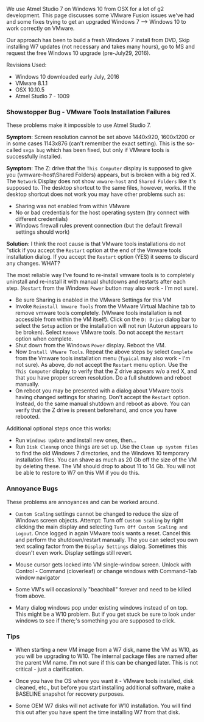 We use Atmel Studio 7 on Windows 10 from OSX for a lot of g2 development. This page discusses some VMware Fusion issues we've had and some fixes trying to get an upgraded Windows 7 --> Windows 10 to work correctly on VMware. 

Our approach has been to build a fresh Windows 7 install from DVD, Skip installing W7 updates (not necessary and takes many hours), go to MS and request the free Windows 10 upgrade (pre-July29, 2016).

Revisions Used:
- Windows 10 downloaded early July, 2016
- VMware 8.1.1
- OSX 10.10.5
- Atmel Studio 7 - 1009

### Showstopper Bug - VMware Tools Installation Failures
These problems make it impossible to use Atmel Studio 7.

**Symptom**: Screen resolution cannot be set above 1440x920, 1600x1200 or in some cases 1143x876 (can't remember the exact setting). This is the so-called `svga bug` which has been fixed, but only if VMware tools is successfully installed.

**Symptom**: The Z: drive that the `This Computer` display is supposed to give you (\\vmware-host\Shared Folders) appears, but is broken with a big red X. The `Network` Display does not show `vmware-host`  and `Shared Folders` like it's supposed to. The desktop shortcut to the same files, however, works. If the desktop shortcut does not work you may have other problems such as:
- Sharing was not enabled from within VMware
- No or bad credentials for the host operating system (try connect with different credentials)
- Windows firewall rules prevent connection (but the default firewall settings should work)

**Solution**: I think the root cause is that VMware tools installations do not "stick if you accept the `Restart` option at the end of the Vmware tools installation dialog. If you accept the `Restart` option (YES) it seems to discard any changes. WHAT?

The most reliable way I've found to re-install vmware tools is to completely uninstall and re-install it with manual shutdowns and restarts after each step. (`Restart` from the Windows `Power` button may also work - I'm not sure).
- Be sure Sharing is enabled in the VMware Settings for this VM
- Invoke `Reinstall Vmware Tools` from the VMware Virtual Machine tab to remove vmware tools completely. (VMware tools installation is not accessible from within the VM itself). Click on the `D: Drive` dialog bar to select the `Setup` action or the installation will not run (Autorun appears to be broken). Select `Remove` VMware tools. Do not accept the `Restart` option when complete.
- Shut down from the Windows `Power` display. Reboot the VM.
- Now `Install VMware Tools`. Repeat the above steps by select `Complete` from the Vmware tools installation menu (`Typical` may also work - I'm not sure). As above, do not accept the `Restart` menu option. Use the `This Computer` display to verify that the Z drive appears w/o a red X, and that you have proper screen resolution. Do a full shutdown and reboot manually. 
- On reboot you may be presented with a dialog about VMware tools having changed settings for sharing. Don't accept the `Restart` option. Instead, do the same manual shutdown and reboot as above. You can verify that the Z drive is present beforehand, and once you have rebooted.

Additional optional steps once this works:
- Run `Windows Update` and install new ones, then...
- Run `Disk Cleanup` once things are set up. Use the `Clean up system files` to find the old Windows 7 directories, and the Windows 10 temporary installation files. You can shave as much as 20 Gb off the size of the VM by deleting these. The VM should drop to about 11 to 14 Gb. You will not be able to restore to W7 on this VM if you do this.

### Annoyance Bugs
These problems are annoyances and can be worked around.

- `Custom Scaling` settings cannot be changed to reduce the size of Windows screen objects. Attempt: Turn off `Custom Scaling` by right clicking the main display and selecting `Turn Off Custom Scaling and Logout`. Once logged in again VMware tools wants a reset. Cancel this and perform the shutdown/restart manually. The you can select you own text scaling factor from the `Display Settings` dialog. Sometimes this doesn't even work. Display settings still revert.

- Mouse cursor gets locked into VM single-window screen. Unlock with Control - Command (cloverleaf) or change windows with Command-Tab window navigator

- Some VM's will occasionally "beachball" forever and need to be killed from above.

- Many dialog windows pop under existing windows instead of on top. This might be a W10 problem. But if you get stuck be sure to look under windows to see if there;'s something you are supposed to click.

### Tips
- When starting a new VM image from a W7 disk, name the VM as W10, as you will be upgrading to W10. The internal package files are named after the parent VM name. I'm not sure if this can be changed later. This is not critical - just a clarification.

- Once you have the OS where you want it - VMware tools installed, disk cleaned, etc., but before you start installing additional software, make a BASELINE snapshot for recovery purposes.

- Some OEM W7 disks will not activate for W10 installation. You will find this out after you have spent the time installing W7 from that disk.

